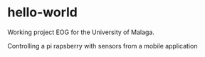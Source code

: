 # hello-world

Working project EOG for the University of Malaga.

Controlling a pi rapsberry with sensors from a mobile application
